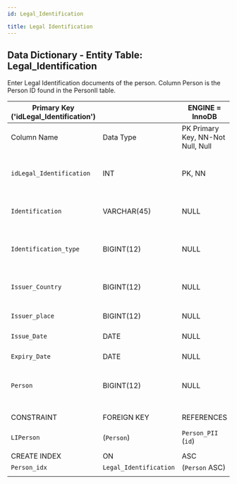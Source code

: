 ```yaml
---
id: Legal_Identification

title: Legal Identification
---
```


## Data Dictionary - Entity Table: Legal_Identification

Enter Legal Identification documents of the person. Column Person is the Person ID found in the PersonII table.


| Primary Key ('idLegal_Identification')||ENGINE = InnoDB|||
|---|---|---|---|---|
|Column Name|Data Type|PK Primary Key, NN-Not Null, Null|Example|Comments|
||
|`idLegal_Identification`|INT|PK, NN|1|PrimaryKey-ID, Not Null (auto creates)|
|`Identification`|VARCHAR(45)|NULL|national passport: AA 11 111|name of the id|
|`Identification_type`|BIGINT(12)|NULL|1|national passport, driver license|
|`Issuer_Country`|BIGINT(12)|NULL|12|country id from Country table|
|`Issuer_place`|BIGINT(12)|NULL|33|issuer place written on id|
|`Issue_Date`|DATE|NULL|10/10/99|issue date of id|
|`Expiry_Date`|DATE|NULL|12/12/22|expiration date on id|
|`Person`|BIGINT(12)|NULL|12|Person id related to the Person PII id|
||
|CONSTRAINT|FOREIGN KEY|REFERENCES|ON DELETE|ON UPDATE|
|`LIPerson`|(`Person`)|`Person_PII` (`id`)| NO ACTION|NO ACTION|
||
|CREATE INDEX|ON|ASC|VISABLE||
|`Person_idx`|`Legal_Identification`|(`Person` ASC) | VISIBLE||
||
